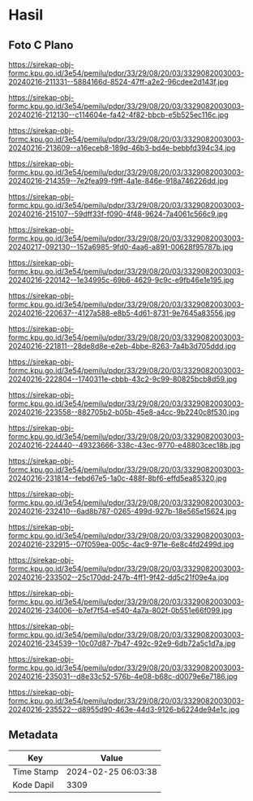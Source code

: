 # Hasil

## Foto C Plano

https://sirekap-obj-formc.kpu.go.id/3e54/pemilu/pdpr/33/29/08/20/03/3329082003003-20240216-211331--5884166d-8524-47ff-a2e2-96cdee2d143f.jpg

https://sirekap-obj-formc.kpu.go.id/3e54/pemilu/pdpr/33/29/08/20/03/3329082003003-20240216-212130--c114604e-fa42-4f82-bbcb-e5b525ec116c.jpg

https://sirekap-obj-formc.kpu.go.id/3e54/pemilu/pdpr/33/29/08/20/03/3329082003003-20240216-213609--a16eceb8-189d-46b3-bd4e-bebbfd394c34.jpg

https://sirekap-obj-formc.kpu.go.id/3e54/pemilu/pdpr/33/29/08/20/03/3329082003003-20240216-214359--7e2fea99-f9ff-4a1e-846e-918a746226dd.jpg

https://sirekap-obj-formc.kpu.go.id/3e54/pemilu/pdpr/33/29/08/20/03/3329082003003-20240216-215107--59dff33f-f090-4f48-9624-7a4061c566c9.jpg

https://sirekap-obj-formc.kpu.go.id/3e54/pemilu/pdpr/33/29/08/20/03/3329082003003-20240217-092130--152a6985-9fd0-4aa6-a891-00628f95787b.jpg

https://sirekap-obj-formc.kpu.go.id/3e54/pemilu/pdpr/33/29/08/20/03/3329082003003-20240216-220142--1e34995c-69b6-4629-9c9c-e9fb46e1e195.jpg

https://sirekap-obj-formc.kpu.go.id/3e54/pemilu/pdpr/33/29/08/20/03/3329082003003-20240216-220637--4127a588-e8b5-4d61-8731-9e7645a83556.jpg

https://sirekap-obj-formc.kpu.go.id/3e54/pemilu/pdpr/33/29/08/20/03/3329082003003-20240216-221811--28de8d8e-e2eb-4bbe-8263-7a4b3d705ddd.jpg

https://sirekap-obj-formc.kpu.go.id/3e54/pemilu/pdpr/33/29/08/20/03/3329082003003-20240216-222804--1740311e-cbbb-43c2-9c99-80825bcb8d59.jpg

https://sirekap-obj-formc.kpu.go.id/3e54/pemilu/pdpr/33/29/08/20/03/3329082003003-20240216-223558--882705b2-b05b-45e8-a4cc-9b2240c8f530.jpg

https://sirekap-obj-formc.kpu.go.id/3e54/pemilu/pdpr/33/29/08/20/03/3329082003003-20240216-224440--49323666-338c-43ec-9770-e48803cec18b.jpg

https://sirekap-obj-formc.kpu.go.id/3e54/pemilu/pdpr/33/29/08/20/03/3329082003003-20240216-231814--febd67e5-1a0c-488f-8bf6-effd5ea85320.jpg

https://sirekap-obj-formc.kpu.go.id/3e54/pemilu/pdpr/33/29/08/20/03/3329082003003-20240216-232410--6ad8b787-0265-499d-927b-18e565e15624.jpg

https://sirekap-obj-formc.kpu.go.id/3e54/pemilu/pdpr/33/29/08/20/03/3329082003003-20240216-232915--07f059ea-005c-4ac9-971e-6e8c4fd2499d.jpg

https://sirekap-obj-formc.kpu.go.id/3e54/pemilu/pdpr/33/29/08/20/03/3329082003003-20240216-233502--25c170dd-247b-4ff1-9f42-dd5c21f09e4a.jpg

https://sirekap-obj-formc.kpu.go.id/3e54/pemilu/pdpr/33/29/08/20/03/3329082003003-20240216-234006--b7ef7f54-e540-4a7a-802f-0b551e66f099.jpg

https://sirekap-obj-formc.kpu.go.id/3e54/pemilu/pdpr/33/29/08/20/03/3329082003003-20240216-234539--10c07d87-7b47-492c-92e9-6db72a5c1d7a.jpg

https://sirekap-obj-formc.kpu.go.id/3e54/pemilu/pdpr/33/29/08/20/03/3329082003003-20240216-235031--d8e33c52-576b-4e08-b68c-d0079e6e7186.jpg

https://sirekap-obj-formc.kpu.go.id/3e54/pemilu/pdpr/33/29/08/20/03/3329082003003-20240216-235522--d8955d90-463e-44d3-9126-b6224de94e1c.jpg


## Metadata

| Key        | Value               |
| ---------- | ------------------- |
| Time Stamp | 2024-02-25 06:03:38 |
| Kode Dapil | 3309                |




